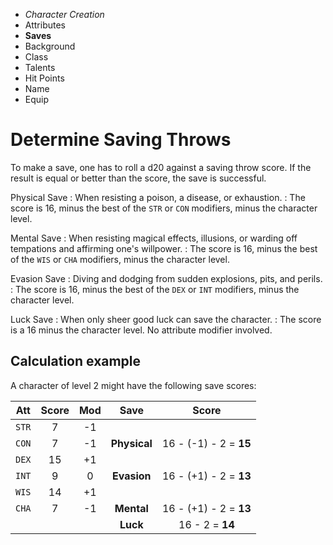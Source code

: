 
<!-- .margin.compass -->
* _Character Creation_
* Attributes
* **Saves**
* Background
* Class
* Talents
* Hit Points
* Name
* Equip



# Determine Saving Throws

To make a save, one has to roll a d20 against a saving throw score. If the result is equal or better than the score, the save is successful.

Physical Save
: When resisting a poison, a disease, or exhaustion.
: The score is 16, minus the best of the `STR` or `CON` modifiers, minus the character level.

Mental Save
: When resisting magical effects, illusions, or warding off tempations and affirming one's willpower.
: The score is 16, minus the best of the `WIS` or `CHA` modifiers, minus the character level.

Evasion Save
: Diving and dodging from sudden explosions, pits, and perils.
: The score is 16, minus the best of the `DEX` or `INT` modifiers, minus the character level.

Luck Save
: When only sheer good luck can save the character.
: The score is a 16 minus the character level. No attribute modifier involved.


## Calculation example

A character of level 2 might have the following save scores:

<!-- .compact -->
| Att   | Score | Mod | Save         | Score                  |
|:-----:|:-----:|:---:|:------------:|:----------------------:|
| `STR` |     7 |  -1 |              |                        |
| `CON` |     7 |  -1 | **Physical** | 16 - (-1) - 2 = **15** |
| `DEX` |    15 |  +1 |              |                        |
| `INT` |     9 |   0 | **Evasion**  | 16 - (+1) - 2 = **13** |
| `WIS` |    14 |  +1 |              |                        |
| `CHA` |     7 |  -1 | **Mental**   | 16 - (+1) - 2 = **13** |
|       |       |     | **Luck**     | 16        - 2 = **14** |

